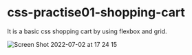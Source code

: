 # css-practise01-shopping-cart
It is a basic css shopping cart by using flexbox and grid.

![Screen Shot 2022-07-02 at 17 24 15](https://user-images.githubusercontent.com/28096760/177004926-fdd3bd48-9bdf-47d8-b29d-d88327c67d77.png)
